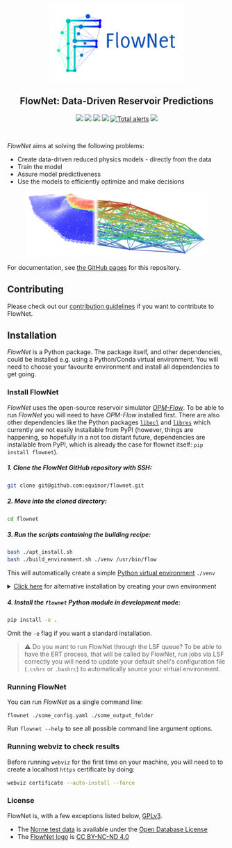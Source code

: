 <p align="center">
  <img height="175" src="https://raw.githubusercontent.com/equinor/flownet/master/docs/_static/flownet_logo.svg">
</p>

<h2 align="center">FlowNet: Data-Driven Reservoir Predictions</h2>

<p align="center">
<a href="https://badge.fury.io/py/flownet"><img src="https://badge.fury.io/py/flownet.svg"></a>
<a href="https://github.com/equinor/flownet/actions?query=workflow%3ACI"><img src="https://img.shields.io/github/workflow/status/equinor/flownet/CI"></a>
<a href="https://www.python.org/"><img src="https://img.shields.io/badge/python-3.6%20|%203.7-blue.svg"></a>
<a href="https://github.com/psf/black"><img src="https://img.shields.io/badge/code%20style-black-000000.svg"></a>
<a href="https://lgtm.com/projects/g/equinor/flownet/alerts/"><img alt="Total alerts" src="https://img.shields.io/lgtm/alerts/g/equinor/flownet.svg?logo=lgtm&logoWidth=18"/></a>
<a href="https://lgtm.com/projects/g/equinor/flownet/context:python"><img src="https://img.shields.io/lgtm/grade/python/g/equinor/flownet.svg?logo=lgtm&logoWidth=18"></a>
</p>
<br/>

_FlowNet_ aims at solving the following problems:

* Create data-driven reduced physics models - directly from the data
* Train the model
* Assure model predictiveness
* Use the models to efficiently optimize and make decisions

<p align="center">
  <img height="150" src="https://raw.githubusercontent.com/equinor/flownet/master/docs/_static/flownet_model.svg">
</p>

For documentation, see [the GitHub pages](https://equinor.github.io/flownet/) for this repository.

## Contributing

Please check out our [contribution guidelines](CONTRIBUTING.md) if you want to contribute to FlowNet.

## Installation

_FlowNet_ is a Python package. The package itself, and other dependencies,
could be installed e.g. using a Python/Conda virtual environment. You will
need to choose your favourite environment and install all dependencies
to get going.

### Install FlowNet

_FlowNet_ uses the open-source reservoir simulator [_OPM-Flow_](https://opm-project.org/?page_id=19). To be able to run _FlowNet_ you will need to have _OPM-Flow_
installed first. There are also other dependencies like the Python packages [`libecl`](https://github.com/equinor/libecl) and
[`libres`](https://github.com/equinor/libres) which currently are not easily installable from PyPI (however, things are happening, so hopefully in a not too distant future, dependencies are installable from PyPI, which is already the case for flownet itself: `pip install flownet`).

##### 1. Clone the _FlowNet_ GitHub repository with SSH:
```bash
git clone git@github.com:equinor/flownet.git
```

##### 2. Move into the cloned directory:
```bash
cd flownet
```

##### 3. Run the scripts containing the building recipe: 
```bash
bash ./apt_install.sh
bash ./build_environment.sh ./venv /usr/bin/flow
```
This will automatically create a simple [Python virtual environment](docs.python.org/3/library/venv.html) `./venv`

<details>
<summary><u>Click here</u> for alternative installation by creating your own environment</summary>

#### A. Python virtual environment
##### A.1. Create a [Python virtual environment](docs.python.org/3/library/venv.html) named `venv` yourself:
```bash
python3 -m venv ./venv
```
##### A.2. Activate the environment:
```bash
source ./venv/bin/activate
```
##### A.3. Run the build script providing the path to the Python virtual environment:
```bash
./build_environment.sh $VIRTUAL_ENV /usr/bin/flow
```
or
#### B. Conda environment
##### B.1. Create a [Conda environment](docs.conda.io/projects/conda/en/latest/user-guide/concepts/environments.html)
```bash
conda create -n venv python=3.7
```
##### B.2. Activate the environment:
```bash
conda activate venv
```
##### B.3. Fix path to Python packages:
```bash
conda create -n flownet python=3.7
conda activate flownet
echo "$CONDA_PREFIX/lib/python3.7/dist-packages" > $CONDA_PREFIX/lib/python3.7/site-packages/dist-packages.pth
```
##### B.4. Run the build script providing the path to the Conda environment:
```bash
./build_environment.sh $CONDA_PREFIX /usr/bin/flow
```

</details>

##### 4. Install the `flownet` Python module in development mode:
```bash
pip install -e .
```
Omit the `-e` flag if you want a standard installation.

> :warning: Do you want to run FlowNet through the LSF queue?
To be able to have the ERT process, that will be called by FlowNet,
run jobs via LSF correctly you will need to update your default shell's
configuration file (`.cshrc` or `.bashrc`) to automatically source your
virtual environment.
> 

### Running FlowNet

You can run _FlowNet_ as a single command line:
```
flownet ./some_config.yaml ./some_output_folder
```
Run `flownet --help` to see all possible command line argument options.

### Running webviz to check results

Before running `webviz` for the first time on your machine, you will need to to create a localhost `https` certificate by doing:
```bash
webviz certificate --auto-install --force
```

### License

FlowNet is, with a few exceptions listed below, [GPLv3](./LICENSE).

- The [Norne test data](./tests/data/norne.tar.gz) is available under the [Open Database License](http://opendatacommons.org/licenses/odbl/1.0/)
- The [FlowNet logo](./docs/_static/flownet_logo.png) is [CC BY-NC-ND 4.0](https://creativecommons.org/licenses/by-nc-nd/4.0/)
